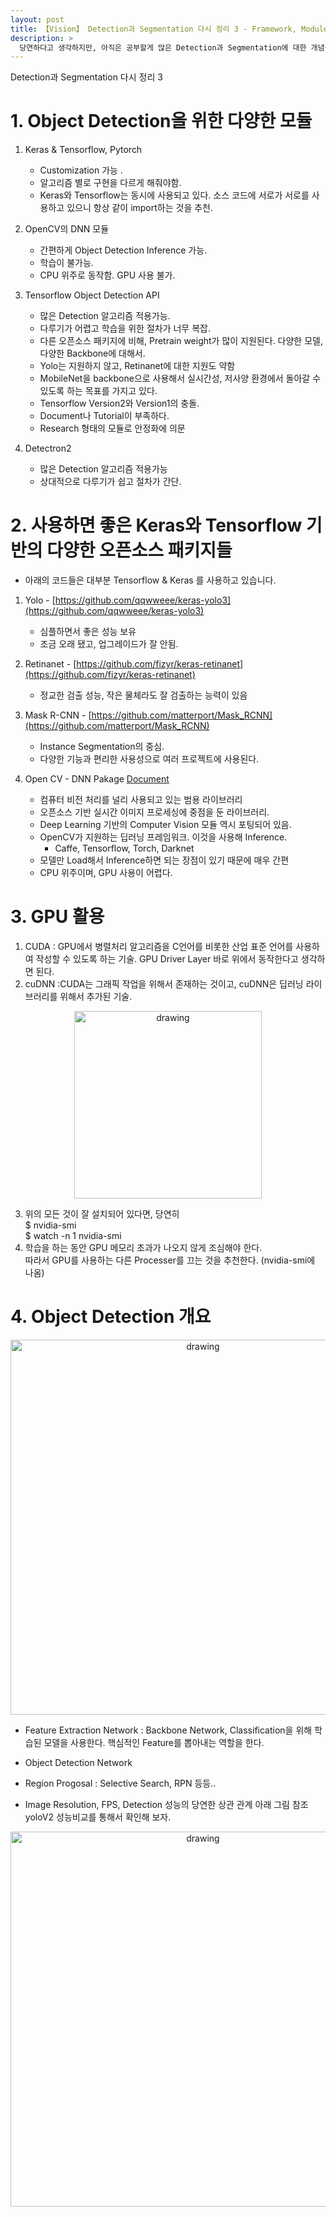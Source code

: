 ```yaml
---
layout: post
title: 【Vision】 Detection과 Segmentation 다시 정리 3 - Framework, Module, GPU
description: >
  당연하다고 생각하지만, 아직은 공부할게 많은 Detection과 Segmentation에 대한 개념을 다시 상기하고 정리해보면서 공부해볼 계획이다.
---
```


Detection과 Segmentation 다시 정리 3

# 1. Object Detection을 위한 다양한 모듈 

1. Keras & Tensorflow, Pytorch
    - Customization 가능 .
    - 알고리즘 별로 구현을 다르게 해줘야함.
    - Keras와 Tensorflow는 동시에 사용되고 있다. 소스 코드에 서로가 서로를 사용하고 있으니 항상 같이 import하는 것을 추천. 

2. OpenCV의 DNN 모듈
    - 간편하게 Object Detection Inference 가능.
    - 학습이 불가능.
    - CPU 위주로 동작함. GPU 사용 불가.

3. Tensorflow Object Detection API
    - 많은 Detection 알고리즘 적용가능.
    - 다루기가 어렵고 학습을 위한 절차가 너무 복잡. 
    - 다른 오픈소스 패키지에 비해, Pretrain weight가 많이 지원된다. 다양한 모델, 다양한 Backbone에 대해서.
    - Yolo는 지원하지 않고, Retinanet에 대한 지원도 약함
    - MobileNet을 backbone으로 사용해서 실시간성, 저사양 환경에서 돌아갈 수 있도록 하는 목표를 가지고 있다. 
    - Tensorflow Version2와 Version1의 충돌. 
    - Document나 Tutorial이 부족하다.
    - Research 형태의 모듈로 안정화에 의문

4. Detectron2
    - 많은 Detection 알고리즘 적용가능
    - 상대적으로 다루기가 쉽고 절차가 간단. 


# 2. 사용하면 좋은 Keras와 Tensorflow 기반의 다양한 오픈소스 패키지들

- 아래의 코드들은 대부분 Tensorflow & Keras 를 사용하고 있습니다. 

1. Yolo - [https://github.com/qqwweee/keras-yolo3](https://github.com/qqwweee/keras-yolo3)  
    - 심플하면서 좋은 성능 보유 
    - 조금 오래 됐고, 업그레이드가 잘 안됨.

2. Retinanet - [https://github.com/fizyr/keras-retinanet](https://github.com/fizyr/keras-retinanet)  
    - 정교한 검출 성능, 작은 물체라도 잘 검출하는 능력이 있음

3. Mask R-CNN - [https://github.com/matterport/Mask_RCNN](https://github.com/matterport/Mask_RCNN)  
    - Instance Segmentation의 중심. 
    - 다양한 기능과 편리한 사용성으로 여러 프로젝트에 사용된다. 

4. Open CV - DNN Pakage [Document](https://docs.opencv.org/master/d2/d58/tutorial_table_of_content_dnn.html)
    - 컴퓨터 비전 처리를 널리 사용되고 있는 범용 라이브러리
    - 오픈소스 기반 실시간 이미지 프로세싱에 중점을 둔 라이브러리.
    - Deep Learning 기반의 Computer Vision 모듈 역시 포팅되어 있음.
    - OpenCV가 지원하는 딥러닝 프레임워크. 이것을 사용해 Inference.
        - Caffe, Tensorflow, Torch, Darknet
    - 모델만 Load해서 Inference하면 되는 장점이 있기 때문에 매우 간편
    - CPU 위주이며, GPU 사용이 어렵다. 

# 3. GPU 활용
1. CUDA : GPU에서 병렬처리 알고리즘을 C언어를 비롯한 산업 표준 언어를 사용하여 작성할 수 있도록 하는 기술. GPU Driver Layer 바로 위에서 동작한다고 생각하면 된다. 
2. cuDNN :CUDA는 그래픽 작업을 위해서 존재하는 것이고, cuDNN은 딥러닝 라이브러리를 위해서 추가된 기술.

<p align="center"><img src='https://user-images.githubusercontent.com/46951365/91636912-636abc00-ea3f-11ea-8fce-7ae044abe32b.png' alt='drawing' width='300'/></p>

3. 위의 모든 것이 잘 설치되어 있다면, 당연히    
    $ nvidia-smi    
    $ watch -n 1 nvidia-smi  
4. 학습을 하는 동안 GPU 메모리 초과가 나오지 않게 조심해야 한다.   
    따라서 GPU를 사용하는 다른 Processer를 끄는 것을 추천한다. (nvidia-smi에 나옴)

# 4. Object Detection 개요    

<p align="center"><img src='https://user-images.githubusercontent.com/46951365/91637286-6e731b80-ea42-11ea-9841-5463bd8cf10c.png' alt='drawing' width='600'/></p>

- Feature Extraction Network : Backbone Network, Classification을 위해 학습된 모델을 사용한다. 핵심적인 Feature를 뽑아내는 역할을 한다. 
- Object Detection Network 
- Region Progosal : Selective Search, RPN 등등.. 

- Image Resolution, FPS, Detection 성능의 당연한 상관 관계 아래 그림 참조    
  yoloV2 성능비교를 통해서 확인해 보자. 
<p align="center"><img src='https://user-images.githubusercontent.com/46951365/91637407-27395a80-ea43-11ea-9952-26a648096738.png' alt='drawing' width='600'/></p>


  